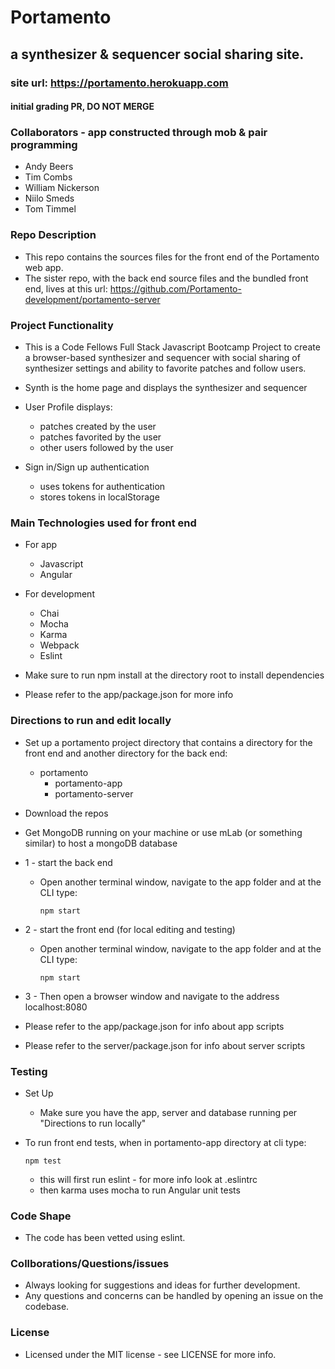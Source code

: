 # Portamento 
## a synthesizer & sequencer social sharing site.
### site url: https://portamento.herokuapp.com

#### initial grading PR, DO NOT MERGE

### Collaborators - app constructed through mob & pair programming
  - Andy Beers
  - Tim Combs
  - William Nickerson
  - Niilo Smeds
  - Tom Timmel


### Repo Description
  - This repo contains the sources files for the front end of the Portamento web app.
  - The sister repo, with the back end source files and the bundled front end, lives at this url: https://github.com/Portamento-development/portamento-server


### Project Functionality

  - This is a Code Fellows Full Stack Javascript Bootcamp Project to create a browser-based synthesizer and sequencer with social sharing of synthesizer settings and ability to favorite patches and follow users.
  - Synth is the home page and displays the synthesizer and sequencer
  - User Profile displays:
    - patches created by the user
    - patches favorited by the user
    - other users followed by the user
  
  - Sign in/Sign up authentication
    - uses tokens for authentication
    - stores tokens in localStorage


### Main Technologies used for front end
  - For app
    - Javascript
    - Angular

  - For development
    - Chai
    - Mocha
    - Karma
    - Webpack
    - Eslint

  - Make sure to run npm install at the directory root to install dependencies
  - Please refer to the app/package.json for more info


### Directions to run and edit locally
  - Set up a portamento project directory that contains a directory for the front end and another directory for the back end:
    - portamento
      - portamento-app 
      - portamento-server

  - Download the repos

  - Get MongoDB running on your machine or use mLab (or something similar) to host a mongoDB database

  - 1 - start the back end
    - Open another terminal window, navigate to the app folder and at the CLI type: 
      ```
      npm start
      ```
  - 2 - start the front end (for local editing and testing)
    - Open another terminal window, navigate to the app folder and at the CLI type: 
      ```
      npm start
      ```
  - 3 - Then open a browser window and navigate to the address localhost:8080

  - Please refer to the app/package.json for info about app scripts
  - Please refer to the server/package.json for info about server scripts


### Testing
  - Set Up
    - Make sure you have the app, server and database running per "Directions to run locally"

  - To run front end tests, when in portamento-app directory at cli type:
      ```
      npm test
      ```
    - this will first run eslint - for more info look at .eslintrc
    - then karma uses mocha to run Angular unit tests

### Code Shape
  - The code has been vetted using eslint.

### Collborations/Questions/issues
  - Always looking for suggestions and ideas for further development.
  - Any questions and concerns can be handled by opening an issue on the codebase.

### License
  - Licensed under the MIT license - see LICENSE for more info.
